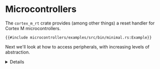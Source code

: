 # Microcontrollers

The `cortex_m_rt` crate provides (among other things) a reset handler for Cortex
M microcontrollers.

<!-- mdbook-xgettext: skip -->

```rust,editable,compile_fail
{{#include microcontrollers/examples/src/bin/minimal.rs:Example}}
```

Next we'll look at how to access peripherals, with increasing levels of
abstraction.

<details>

- The `cortex_m_rt::entry` macro requires that the function have type
  `fn() -> !`, because returning to the reset handler doesn't make sense.
- Run the example with `cargo embed --bin minimal`

</details>
